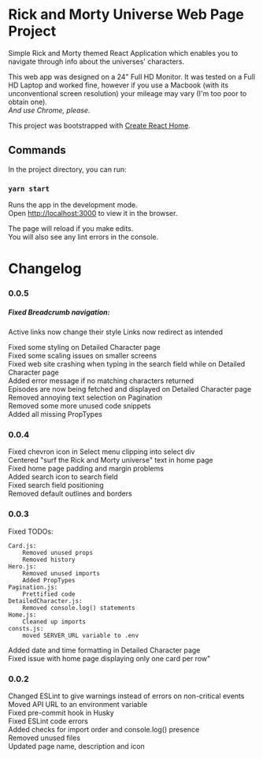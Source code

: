 # Rick and Morty Universe Web Page Project

Simple Rick and Morty themed React Application which enables you to navigate through info about the universes' characters.

This web app was designed on a 24" Full HD Monitor. It was tested on a Full HD Laptop and worked fine, however if you use a Macbook (with its unconventional screen resolution) your mileage may vary (I'm too poor to obtain one).\
_And use Chrome, please._

This project was bootstrapped with [Create React Home](https://github.com/facebook/create-react-app).

## Commands

In the project directory, you can run:

### `yarn start`

Runs the app in the development mode.\
Open [http://localhost:3000](http://localhost:3000) to view it in the browser.

The page will reload if you make edits.\
You will also see any lint errors in the console.

# Changelog

### 0.0.5

##### Fixed Breadcrumb navigation:

Active links now change their style
Links now redirect as intended

Fixed some styling on Detailed Character page\
Fixed some scaling issues on smaller screens\
Fixed web site crashing when typing in the search field while on Detailed Character page\
Added error message if no matching characters returned\
Episodes are now being fetched and displayed on Detailed Character page\
Removed annoying text selection on Pagination\
Removed some more unused code snippets\
Added all missing PropTypes

### 0.0.4

Fixed chevron icon in Select menu clipping into select div\
Centered "surf the Rick and Morty universe" text in home page\
Fixed home page padding and margin problems\
Added search icon to search field\
Fixed search field positioning\
Removed default outlines and borders

### 0.0.3

Fixed TODOs:

    Card.js:
        Removed unused props
        Removed history
    Hero.js:
        Removed unused imports
        Added PropTypes
    Pagination.js:
        Prettified code
    DetailedCharacter.js:
        Removed console.log() statements
    Home.js:
        Cleaned up imports
    consts.js:
        moved SERVER_URL variable to .env

Added date and time formatting in Detailed Character page\
Fixed issue with home page displaying only one card per row"

### 0.0.2

Changed ESLint to give warnings instead of errors on non-critical events\
Moved API URL to an environment variable\
Fixed pre-commit hook in Husky\
Fixed ESLint code errors\
Added checks for import order and console.log() presence\
Removed unused files\
Updated page name, description and icon

